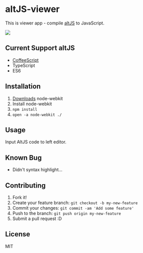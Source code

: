 # altJS-viewer

This is viewer app - compile [altJS](https://github.com/jashkenas/coffee-script/wiki/List-of-languages-that-compile-to-JS "List of languages that compile to JS · jashkenas/coffee-script Wiki") to JavaScript.

<a href="http://monosnap.com/file/0bpjjjA83AkUgVjEX3GdXIfWqtxrTN"><img src="http://monosnap.com/image/QGoNdwdBt1cqAbAgJ57ThkAbKnz03Z.png"></a>

## Current Support altJS

* [CoffeeScript](https://github.com/michaelficarra/CoffeeScriptRedux "CoffeeScript")
* TypeScript
* ES6

## Installation

1. [Downloads](https://github.com/rogerwang/node-webkit#downloads "Downloads") node-webkit
2. Install node-webkit
3. `npm install`
4. `open -a node-webkit ./`

## Usage

Input AltJS code to left editor.

## Known Bug

* Didn't syntax highlight...

## Contributing

1. Fork it!
2. Create your feature branch: `git checkout -b my-new-feature`
3. Commit your changes: `git commit -am 'Add some feature'`
4. Push to the branch: `git push origin my-new-feature`
5. Submit a pull request :D

## License

MIT